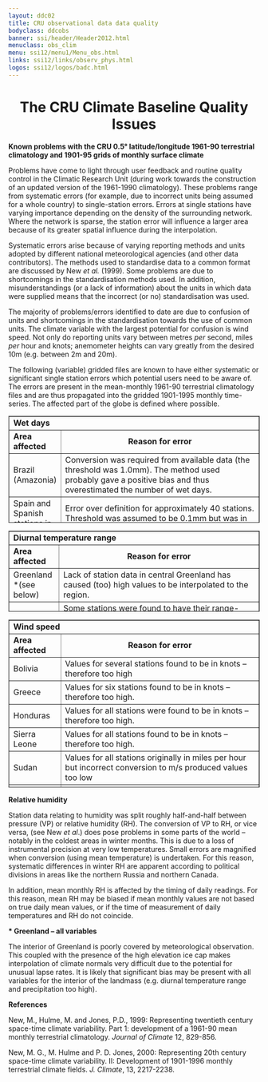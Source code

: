 ```yaml
---
layout: ddc02
title: CRU observational data data quality
bodyclass: ddcobs
banner: ssi/header/Header2012.html
menuclass: obs_clim
menu: ssi12/menu1/Menu_obs.html
links: ssi12/links/observ_phys.html
logos: ssi12/logos/badc.html
---
```

 <div id="pagetitle">
 <h1 align="center">The CRU Climate Baseline Quality Issues</h1>
 </div>
 <!-- End of Page Title Block -->
 
 <p></p>
 
 <p><b>Known problems with the CRU 0.5&deg; latitude/longitude 1961-90 terrestrial climatology
 and 1901-95 grids of monthly surface climate</b></p>
 
 <p> Problems have come to light through user feedback and routine quality control in the Climatic
 Research Unit (during work towards the construction of an updated version of the 1961-1990
 climatology). These problems range from systematic errors (for example, due to incorrect units
 being assumed for a whole country) to single-station errors. Errors at single stations have varying
 importance depending on the density of the surrounding network. Where the network is sparse, the
 station error will influence a larger area because of its greater spatial influence during the
 interpolation.</p>
 
 <p> Systematic errors arise because of varying reporting methods and units adopted by different national
 meteorological agencies (and other data contributors). The methods used to standardise data to a common
 format are discussed by New <i>et al. </i>(1999). Some problems are due to shortcomings in the
 standardisation methods used. In addition, misunderstandings (or a lack of information) about the
 units in which data were supplied means that the incorrect (or no) standardisation was used.</p>
 
 <p> The majority of problems/errors identified to date are due to confusion of units and shortcomings in
 the standardisation towards the use of common units. The climate variable with the largest potential for
 confusion is wind speed. Not only do reporting units vary between metres <i>per</i> second, miles
 <i>per</i> hour and knots; anemometer heights can vary greatly from the desired 10m (e.g. between 2m
 and 20m).</p>
 
 <p> The following (variable) gridded files are known to have either systematic or significant single station
 errors which potential users need to be aware of. The errors are present in the mean-monthly 1961-90
 terrestrial climatology files and are thus propagated into the gridded 1901-1995 monthly time-series.
 The affected part of the globe is defined where possible.</p>
 
 <p></p>
 
 <table border="1" align="center" width="95%" height="214" cellspacing="0" cellpadding="5">
 <tr>
 <td colspan="2"><b>Wet days</b></td>
 </tr>
 <tr>
 <td width="20%" align="LEFT"><b>Area affected</b></td>
 <td width="80%" align="CENTER"><b>Reason for error</b></td>
 </tr>
 <tr>
 <td>Brazil (Amazonia)</td>
 <td>Conversion was required from available data (the threshold was 1.0mm). The method used probably
 gave a positive bias and thus overestimated the number of wet days.</td>
 </tr>
 <tr>
 <td>Spain and Spanish stations in N. Africa</td>
 <td>Error over definition for approximately 40 stations. Threshold was assumed to be 0.1mm but
 was in fact 1.0mm.</td>
 </tr>
 <tr>
 <td>Syria</td>
 <td>Error over definition for all stations. Threshold was assumed to be 0.1mm but was in fact
 1.0mm.</td>
 </tr>
 </table>
 
 <p></p>
 
 <table border="1" align="center" width="95%" height="162" cellspacing="0" cellpadding="5">
 <tr>
 <td colspan="2"><b>Diurnal temperature range</b></td>
 </tr>
 <tr>
 <td width="20%" align="LEFT"><b>Area affected</b></td>
 <td width="80%" align="CENTER"><b>Reason for error</b></td>
 </tr>
 <tr>
 <td>Greenland *(see below)</td>
 <td>Lack of station data in central Greenland has caused (too) high values to be
 interpolated to the region.</td>
 </tr>
 <tr>
 <td>Poland</td>
 <td>Some stations were found to have their range-values based on monthly extreme max.
 and min. temperature values instead of average values - therefore values too large.</td>
 </tr>
 </table>
 
 <p></p>
 
 <table border="1" align="center" width="95%" height="336" cellspacing="0" cellpadding="5">
 <tr>
 <td colspan="2"><b>Wind speed</b></td>
 </tr>
 <tr>
 <td width="20%" align="LEFT"><b>Area affected</b></td>
 <td width="80%" align="CENTER"><b>Reason for error</b></td>
 </tr>
 <tr>
 <td>Bolivia</td>
 <td>Values for several stations found to be in knots &#150; therefore too high</td>
 </tr>
 <tr>
 <td>Greece</td>
 <td>Values for six stations found to be in knots &#150; therefore too high.</td>
 </tr>
 <tr>
 <td>Honduras</td>
 <td>Values for all stations were found to be in knots &#150; therefore too high.</td>
 </tr>
 <tr>
 <td>Sierra Leone</td>
 <td>Values for all stations found to be in knots &#150; therefore too high.</td>
 </tr>
 <tr>
 <td>Sudan</td>
 <td>Values for all stations originally in miles per hour but incorrect conversion
 to m/s produced values too low</td>
 </tr>
 <tr>
 <td>Peru (Iquitos &amp; Cajamarca)</td>
 <td>Values for both stations found to be in error (much higher than is feasible
 in the area).</td>
 </tr>
 </table>
 
 <p></p>
 
 <p><b>Relative humidity</b></p>
 
 <p> Station data relating to humidity was split roughly half-and-half between pressure (VP) or
 relative humidity (RH). The conversion of VP to RH, or vice versa, (see New <i>et al</i>.) does
 pose problems in some parts of the world &#150; notably in the coldest areas in winter months.
 This is due to a loss of instrumental precision at very low temperatures. Small errors are
 magnified when conversion (using mean temperature) is undertaken. For this reason, systematic
 differences in winter RH are apparent according to political divisions in areas like the northern
 Russia and northern Canada.</p>
 
 <p> In addition, mean monthly RH is affected by the timing of daily readings. For this reason,
 mean RH may be biased if mean monthly values are not based on true daily mean values, or if
 the time of measurement of daily temperatures and RH do not coincide.</p>
 
 <p></p>
 
 <p><b>* Greenland &#150; all variables</b></p>
 <p> The interior of Greenland is poorly covered by meteorological observation. This coupled with
 the presence of the high elevation ice cap makes interpolation of climate normals very difficult
 due to the potential for unusual lapse rates. It is likely that significant bias may be present
 with all variables for the interior of the landmass (e.g. diurnal temperature range and
 precipitation too high).</p>
 
 <p></p>
 
 <p><b>References</b></p>
 <p> New, M., Hulme, M. and Jones, P.D., 1999: Representing twentieth century space-time climate
 variability. Part 1: development of a 1961-90 mean monthly terrestrial climatology. <i>Journal
 of Climate</i> 12, 829-856.</p>
 
 <p >New, M. G., M. Hulme and P. D. Jones, 2000: Representing 20th century space-time climate
 variability. II: Development of 1901-1996 monthly terrestrial climate fields. <i>J.
 Climate</i>, 13, 2217-2238.</p>
